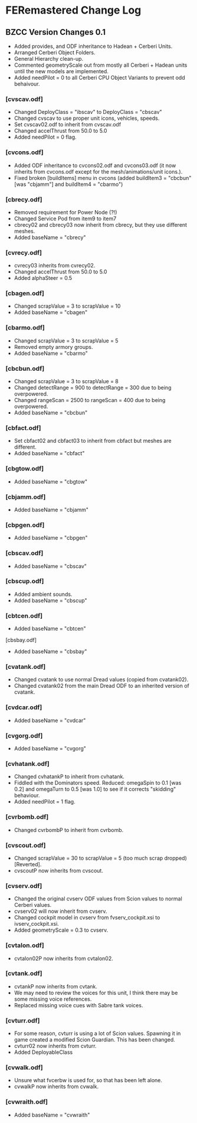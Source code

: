 # FERemastered Change Log

## BZCC Version Changes 0.1

* Added provides, and ODF inheritance to Hadean + Cerberi Units.
* Arranged Cerberi Object Folders.
* General Hierarchy clean-up.
* Commented geometryScale out from mostly all Cerberi + Hadean units until the new models are implemented.
* Added needPilot = 0 to all Cerberi CPU Object Variants to prevent odd behaivour. 

### [cvscav.odf] 
* Changed DeployClass = "ibscav" to DeployClass = "cbscav"
* Changed cvscav to use proper unit icons, vehicles, speeds.
* Set cvscav02.odf to inherit from cvscav.odf
* Changed accelThrust from 50.0 to 5.0
* Added needPilot = 0 flag.

### [cvcons.odf]
* Added ODF inheritance to cvcons02.odf and cvcons03.odf (it now inherits from cvcons.odf except for the mesh/animations/unit icons.).
* Fixed broken [buildItems] menu in cvcons (added buildItem3 = "cbcbun" [was "cbjamm"] and buildItem4 = "cbarmo")

### [cbrecy.odf]
* Removed requirement for Power Node (?!)
* Changed Service Pod from item9 to item7
* cbrecy02 and cbrecy03 now inherit from cbrecy, but they use different meshes.
* Added baseName = "cbrecy"

### [cvrecy.odf]
* cvrecy03 inherits from cvrecy02.
* Changed accelThrust from 50.0 to 5.0
* Added alphaSteer = 0.5

### [cbagen.odf]
* Changed scrapValue = 3 to scrapValue = 10
* Added baseName = "cbagen"

### [cbarmo.odf]
* Changed scrapValue = 3 to scrapValue = 5
* Removed empty armory groups.
* Added baseName = "cbarmo"

### [cbcbun.odf]
* Changed scrapValue = 3 to scrapValue = 8
* Changed detectRange = 900 to detectRange = 300 due to being overpowered.
* Changed rangeScan = 2500 to rangeScan = 400 due to being overpowered.
* Added baseName = "cbcbun"

### [cbfact.odf]
* Set cbfact02 and cbfact03 to inherit from cbfact but meshes are different.
* Added baseName = "cbfact"

### [cbgtow.odf]
* Added baseName = "cbgtow"

### [cbjamm.odf]
* Added baseName = "cbjamm"

### [cbpgen.odf]
* Added baseName = "cbpgen"

### [cbscav.odf]
* Added baseName = "cbscav"

### [cbscup.odf]
* Added ambient sounds.
* Added baseName = "cbscup"

### [cbtcen.odf]
* Added baseName = "cbtcen"

[cbsbay.odf]
* Added baseName = "cbsbay"

### [cvatank.odf]
* Changed cvatank to use normal Dread values (copied from cvatank02).
* Changed cvatank02 from the main Dread ODF to an inherited version of cvatank.

### [cvdcar.odf]
* Added baseName = "cvdcar"

### [cvgorg.odf]
* Added baseName = "cvgorg"

### [cvhatank.odf]
* Changed cvhatankP to inherit from cvhatank.
* Fiddled with the Dominators speed. Reduced: omegaSpin to 0.1 [was 0.2] and omegaTurn to 0.5 [was 1.0] to see if it corrects "skidding" behaviour. 
* Added needPilot = 1 flag.

### [cvrbomb.odf]
* Changed cvrbombP to inherit from cvrbomb.

### [cvscout.odf]
* Changed scrapValue = 30 to scrapValue = 5 (too much scrap dropped) [Reverted].
* cvscoutP now inherits from cvscout.

### [cvserv.odf]
* Changed the original cvserv ODF values from Scion values to normal Cerberi values.
* cvserv02 will now inherit from cvserv.
* Changed cockpit model in cvserv from fvserv_cockpit.xsi to ivserv_cockpit.xsi.
* Added geometryScale = 0.3 to cvserv.

### [cvtalon.odf]
* cvtalon02P now inherits from cvtalon02.

### [cvtank.odf]
* cvtankP now inherits from cvtank.
* We may need to review the voices for this unit, I think there may be some missing voice references. 
* Replaced missing voice cues with Sabre tank voices.

### [cvturr.odf]
* For some reason, cvturr is using a lot of Scion values. Spawning it in game created a modified Scion Guardian. This has been changed.
* cvturr02 now inherits from cvturr.
* Added DeployableClass

### [cvwalk.odf]
* Unsure what fvcerbw is used for, so that has been left alone.
* cvwalkP now inherits from cvwalk.

### [cvwraith.odf]
* Added baseName = "cvwraith"
